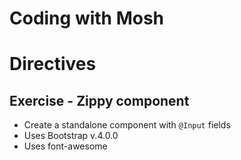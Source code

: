 # Coding with Mosh

# Directives

## Exercise - Zippy component

- Create a standalone component with `@Input` fields
- Uses Bootstrap v.4.0.0
- Uses font-awesome